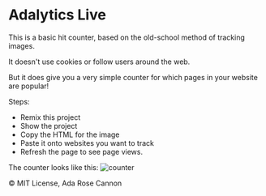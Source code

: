 Adalytics Live
=================

This is a basic hit counter, based on the old-school method of tracking images.

It doesn't use cookies or follow users around the web.

But it does give you a very simple counter for which pages in your website are popular!

Steps:

* Remix this project
* Show the project
* Copy the HTML for the image
* Paste it onto websites you want to track
* Refresh the page to see page views.

The counter looks like this: ![counter](https://adalytics-live.glitch.me/counter.png?color=black&fallback=[Fallback]Adalytics%20Readme)

&copy; MIT License, Ada Rose Cannon